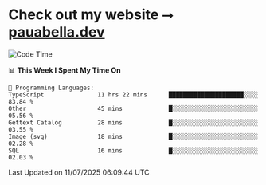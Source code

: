 # Check out my website ⭢ [pauabella.dev](https://pauabella.dev)

<!--START_SECTION:waka-->
![Code Time](http://img.shields.io/badge/Code%20Time-4%2C584%20hrs%2029%20mins-blue)

📊 **This Week I Spent My Time On** 

```text
💬 Programming Languages: 
TypeScript               11 hrs 22 mins      █████████████████████░░░░   83.84 % 
Other                    45 mins             █░░░░░░░░░░░░░░░░░░░░░░░░   05.56 % 
Gettext Catalog          28 mins             █░░░░░░░░░░░░░░░░░░░░░░░░   03.55 % 
Image (svg)              18 mins             █░░░░░░░░░░░░░░░░░░░░░░░░   02.28 % 
SQL                      16 mins             █░░░░░░░░░░░░░░░░░░░░░░░░   02.03 % 
```


 Last Updated on 11/07/2025 06:09:44 UTC
<!--END_SECTION:waka-->
